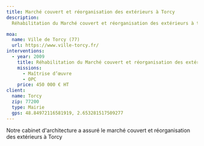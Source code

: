 ```yaml
---
title: Marché couvert et réorganisation des extérieurs à Torcy
description:
  Réhabilitation du Marché couvert et réorganisation des extérieurs à torcy

moa:
  name: Ville de Torcy (77)
  url: https://www.ville-torcy.fr/
interventions:
  - year: 2009
    title: Réhabilitation du Marché couvert et réorganisation des extérieurs
    missions:
      - Maîtrise d’œuvre
      - OPC
    price: 450 000 € HT
client:
  name: Torcy
  zip: 77200
  type: Mairie
  gps: 48.84972116581919, 2.653281517509277
---
```


Notre cabinet d'architecture a assuré le marché couvert et réorganisation des
extérieurs à Torcy
